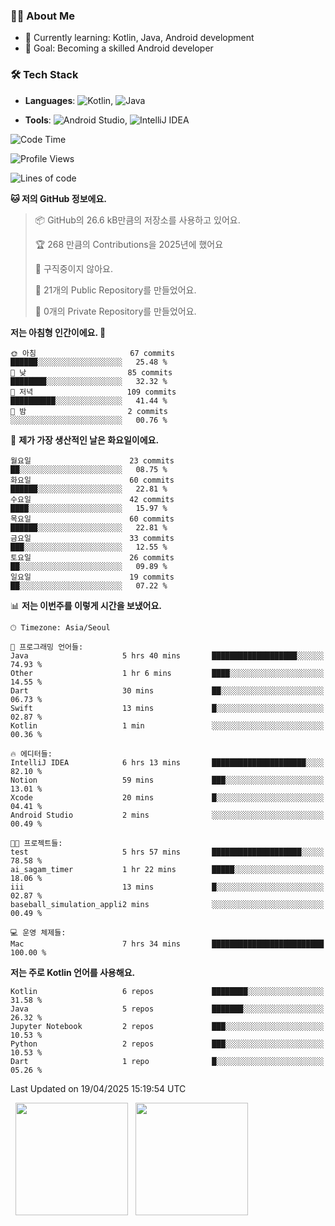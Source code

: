 ### 👨‍💻 About Me
- 🌱 Currently learning: Kotlin, Java, Android development
- 🎯 Goal: Becoming a skilled Android developer

### 🛠 Tech Stack
- **Languages**: ![Kotlin](https://img.shields.io/badge/Kotlin-0095D5?style=flat-square&logo=kotlin&logoColor=white), 
![Java](https://img.shields.io/badge/Java-007396?style=flat-square&logo=coffeescript&logoColor=white)

- **Tools**:
![Android Studio](https://img.shields.io/badge/Android%20Studio-3DDC84?style=flat-square&logo=android-studio&logoColor=white), 
![IntelliJ IDEA](https://img.shields.io/badge/IntelliJ%20IDEA-000000?style=flat-square&logo=intellij-idea&logoColor=white)

<!--START_SECTION:waka-->
![Code Time](http://img.shields.io/badge/Code%20Time-108%20hrs%2048%20mins-blue)

![Profile Views](http://img.shields.io/badge/Profile%20Views-0-blue)

![Lines of code](https://img.shields.io/badge/%EC%A0%80%EB%8A%94%20%EC%97%AC%ED%83%9C%EA%B9%8C%EC%A7%80%20-194.3%20thousand%20%EC%A4%84%EC%9D%98%20%EC%BD%94%EB%93%9C%EB%A5%BC%20%EC%9E%91%EC%84%B1%ED%96%88%EC%96%B4%EC%9A%94.-blue)

**🐱 저의 GitHub 정보에요.** 

> 📦 GitHub의 26.6 kB만큼의 저장소를 사용하고 있어요. 
 > 
> 🏆 268 만큼의 Contributions을 2025년에 했어요
 > 
> 🚫 구직중이지 않아요.
 > 
> 📜 21개의 Public Repository를 만들었어요. 
 > 
> 🔑 0개의 Private Repository를 만들었어요. 
 > 
**저는 아침형 인간이에요. 🐤** 

```text
🌞 아침                     67 commits          ██████░░░░░░░░░░░░░░░░░░░   25.48 % 
🌆 낮　                     85 commits          ████████░░░░░░░░░░░░░░░░░   32.32 % 
🌃 저녁                     109 commits         ██████████░░░░░░░░░░░░░░░   41.44 % 
🌙 밤　                     2 commits           ░░░░░░░░░░░░░░░░░░░░░░░░░   00.76 % 
```
📅 **제가 가장 생산적인 날은 화요일이에요.** 

```text
월요일                      23 commits          ██░░░░░░░░░░░░░░░░░░░░░░░   08.75 % 
화요일                      60 commits          ██████░░░░░░░░░░░░░░░░░░░   22.81 % 
수요일                      42 commits          ████░░░░░░░░░░░░░░░░░░░░░   15.97 % 
목요일                      60 commits          ██████░░░░░░░░░░░░░░░░░░░   22.81 % 
금요일                      33 commits          ███░░░░░░░░░░░░░░░░░░░░░░   12.55 % 
토요일                      26 commits          ██░░░░░░░░░░░░░░░░░░░░░░░   09.89 % 
일요일                      19 commits          ██░░░░░░░░░░░░░░░░░░░░░░░   07.22 % 
```


📊 **저는 이번주를 이렇게 시간을 보냈어요.** 

```text
🕑︎ Timezone: Asia/Seoul

💬 프로그래밍 언어들: 
Java                     5 hrs 40 mins       ███████████████████░░░░░░   74.93 % 
Other                    1 hr 6 mins         ████░░░░░░░░░░░░░░░░░░░░░   14.55 % 
Dart                     30 mins             ██░░░░░░░░░░░░░░░░░░░░░░░   06.73 % 
Swift                    13 mins             █░░░░░░░░░░░░░░░░░░░░░░░░   02.87 % 
Kotlin                   1 min               ░░░░░░░░░░░░░░░░░░░░░░░░░   00.36 % 

🔥 에디터들: 
IntelliJ IDEA            6 hrs 13 mins       █████████████████████░░░░   82.10 % 
Notion                   59 mins             ███░░░░░░░░░░░░░░░░░░░░░░   13.01 % 
Xcode                    20 mins             █░░░░░░░░░░░░░░░░░░░░░░░░   04.41 % 
Android Studio           2 mins              ░░░░░░░░░░░░░░░░░░░░░░░░░   00.49 % 

🐱‍💻 프로젝트들: 
test                     5 hrs 57 mins       ████████████████████░░░░░   78.58 % 
ai_sagam_timer           1 hr 22 mins        █████░░░░░░░░░░░░░░░░░░░░   18.06 % 
iii                      13 mins             █░░░░░░░░░░░░░░░░░░░░░░░░   02.87 % 
baseball_simulation_appli2 mins              ░░░░░░░░░░░░░░░░░░░░░░░░░   00.49 % 

💻 운영 체제들: 
Mac                      7 hrs 34 mins       █████████████████████████   100.00 % 
```

**저는 주로 Kotlin 언어를 사용해요.** 

```text
Kotlin                   6 repos             ████████░░░░░░░░░░░░░░░░░   31.58 % 
Java                     5 repos             ███████░░░░░░░░░░░░░░░░░░   26.32 % 
Jupyter Notebook         2 repos             ███░░░░░░░░░░░░░░░░░░░░░░   10.53 % 
Python                   2 repos             ███░░░░░░░░░░░░░░░░░░░░░░   10.53 % 
Dart                     1 repo              █░░░░░░░░░░░░░░░░░░░░░░░░   05.26 % 
```




 Last Updated on 19/04/2025 15:19:54 UTC
<!--END_SECTION:waka-->

<p>
  <img height="180em" src="https://github-readme-stats.vercel.app/api?username=JongHyun070105&show_icons=true&include_all_commits=true&bg_color=0d1117&title_color=ffffff&text_color=c9d1d9&icon_color=79ff97">
  <img height="180em" src="https://github-readme-stats.vercel.app/api/top-langs/?username=JongHyun070105&layout=compact&langs_count=4&bg_color=0d1117&title_color=ffffff&text_color=c9d1d9&hide=php,jupyter%20notebook&hide_repo=EcoStep,mimir,git-session">
</p>
